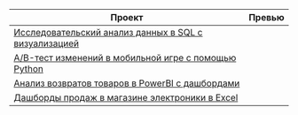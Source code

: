 | **Проект** | **Превью** |
|---|---|
| [Исследовательский анализ данных в SQL с визуализацией](https://github.com/petrosbatu/sql_data_analysis) |  |
| [A/B-тест изменений в мобильной игре с помощью Python](https://github.com/petrosbatu/abtestproject) |  |
| [Анализ возвратов товаров в PowerBI с дашбордами](https://github.com/petrosbatu/pbiproject) |  |
| [Дашборды продаж в магазине электроники в Excel](https://docs.google.com/spreadsheets/d/1vywk20cILpPl0Vo_cMHutZz9Llxa2El5/edit?usp=sharing&ouid=100392899012238995095&rtpof=true&sd=true) |  |
